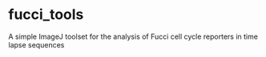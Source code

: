 ﻿# fucci_tools
A simple ImageJ toolset for the analysis of Fucci cell cycle reporters in time lapse sequences
